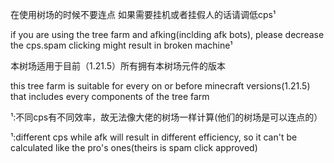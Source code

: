 在使用树场的时候不要连点 如果需要挂机或者挂假人的话请调低cps¹

if you are using the tree farm and afking(inclding afk bots), please decrease the cps.spam clicking might result in broken machine¹


本树场适用于目前（1.21.5）所有拥有本树场元件的版本

this tree farm is suitable for every on or before minecraft versions(1.21.5) that includes every components of the tree farm


¹:不同cps有不同效率，故无法像大佬的树场一样计算(他们的树场是可以连点的）

¹:different cps while afk will result in different efficiency, so it can't be calculated like the pro's ones(theirs is spam click approved)
